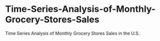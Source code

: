 # Time-Series-Analysis-of-Monthly-Grocery-Stores-Sales
Time Series Analysis of Monthly Grocery Stores Sales in the U.S.
